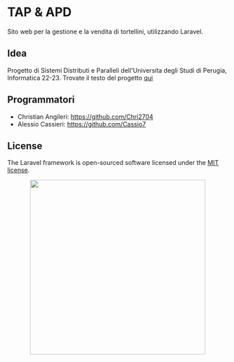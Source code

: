 # TAP & APD

Sito web per la gestione e la vendita di tortellini, utilizzando Laravel.

## Idea

Progetto di Sistemi Distributi e Paralleli dell'Universita degli Studi di Perugia, Informatica 22-23. Trovate il testo del progetto <a href="https://github.com/Cassio7/progetto_sdep/blob/main/Progetto%20E-commerce%20tortellini.pdf">qui</a>

## Programmatori

- Christian Angileri: https://github.com/Chri2704 <br>
- Alessio Cassieri: https://github.com/Cassio7

## License

The Laravel framework is open-sourced software licensed under the [MIT license](https://opensource.org/licenses/MIT).

<p align="center"><a href="https://laravel.com" target="_blank"><img src="https://raw.githubusercontent.com/laravel/art/master/logo-lockup/5%20SVG/2%20CMYK/1%20Full%20Color/laravel-logolockup-cmyk-red.svg" width="400"></a></p>
